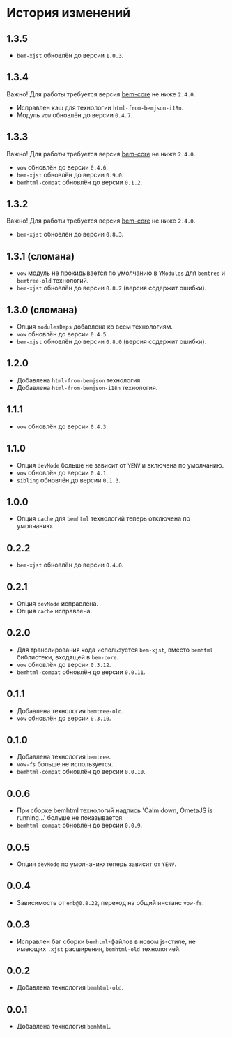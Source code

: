 История изменений
=================

1.3.5
-----

* `bem-xjst` обновлён до версии `1.0.3`.

1.3.4
-----

Важно! Для работы требуется версия [bem-core](https://github.com/bem/bem-core/) не ниже `2.4.0`.

* Исправлен кэш для технологии `html-from-bemjson-i18n`.
* Модуль `vow` обновлён до версии `0.4.7`.

1.3.3
-----

Важно! Для работы требуется версия [bem-core](https://github.com/bem/bem-core/) не ниже `2.4.0`.

* `vow` обновлён до версии `0.4.6`.
* `bem-xjst` обновлён до версии `0.9.0`.
* `bemhtml-compat` обновлён до версии `0.1.2`.

1.3.2
-----

Важно! Для работы требуется версия [bem-core](https://github.com/bem/bem-core/) не ниже `2.4.0`.

* `bem-xjst` обновлён до версии `0.8.3`.

1.3.1 (сломана)
-----

* `vow` модуль не прокидывается по умолчанию в `YModules` для `bemtree` и `bemtree-old` технологий.
* `bem-xjst` обновлён до версии `0.8.2` (версия содержит ошибки).

1.3.0 (сломана)
-----

* Опция `modulesDeps` добавлена ко всем технологиям.
* `vow` обновлён до версии `0.4.5`.
* `bem-xjst` обновлён до версии `0.8.0` (версия содержит ошибки).

1.2.0
-----

* Добавлена `html-from-bemjson` технология.
* Добавлена `html-from-bemjson-i18n` технология.

1.1.1
-----

* `vow` обновлён до версии `0.4.3`.

1.1.0
-----

* Опция `devMode` больше не зависит от `YENV` и включена по умолчанию.
* `vow` обновлён до версии `0.4.1`.
* `sibling` обновлён до версии `0.1.3`.

1.0.0
-----

* Опция `cache` для `bemhtml` технологий теперь отключена по умолчанию.

0.2.2
-----

* `bem-xjst` обновлён до версии `0.4.0`.

0.2.1
-----

* Опция `devMode` исправлена.
* Опция `cache` исправлена.

0.2.0
-----

* Для транслирования кода используется `bem-xjst`, вместо `bemhtml` библиотеки, входящей в `bem-core`.
* `vow` обновлён до версии `0.3.12`.
* `bemhtml-compat` обновлён до версии `0.0.11`.

0.1.1
-----

* Добавлена технология `bemtree-old`.
* `vow` обновлён до версии `0.3.10`.

0.1.0
-----

* Добавлена технология `bemtree`.
* `vow-fs` больше не используется.
* `bemhtml-compat` обновлён до версии `0.0.10`.

0.0.6
-----

* При сборке bemhtml технологий надпись 'Calm down, OmetaJS is running...' больше не показывается.
* `bemhtml-compat` обновлён до версии `0.0.9`.

0.0.5
-----

* Опция `devMode` по умолчанию теперь зависит от `YENV`.

0.0.4
-----

* Зависимость от `enb@0.8.22`, переход на общий инстанс `vow-fs`.

0.0.3
-----

* Исправлен баг сборки `bemhtml`-файлов в новом js-стиле, не имеющих `.xjst` расширения, `bemhtml-old` технологией.

0.0.2
-----

* Добавлена технология `bemhtml-old`.

0.0.1
-----

* Добавлена технология `bemhtml`.
